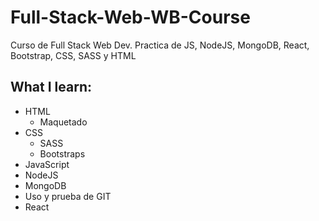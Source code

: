 # Full-Stack-Web-WB-Course
Curso de Full Stack Web Dev. Practica de JS, NodeJS, MongoDB, React, Bootstrap, CSS, SASS y HTML

## What I learn:

- HTML
  - Maquetado
- CSS
  - SASS
  - Bootstraps
- JavaScript
- NodeJS
- MongoDB
- Uso y prueba de GIT
- React
  
